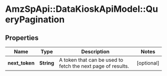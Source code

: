 # AmzSpApi::DataKioskApiModel::QueryPagination

## Properties
Name | Type | Description | Notes
------------ | ------------- | ------------- | -------------
**next_token** | **String** | A token that can be used to fetch the next page of results. | [optional] 

